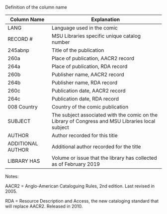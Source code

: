 Definition of the column name

|  Column Name | Explanation  |
|---|---|
| LANG  | Language used in the comic   |
| RECORD #   | MSU Libraries specific unique catalog number   |
| 245abnp   | Title of the publication   |
| 260a  | Place of publication, AACR2 record   |
| 264a  | Place of publication, RDA record   |
| 260b  | Publisher name, AACR2 record   |
| 264b  | Publisher name, RDA record   |
| 260c  | Publication date, AACR2 record   |
| 264c  | Publication date, RDA record  |
| 008 Country  | Country of the comic publication   |
| SUBJECT  | The subject associated with the comic on the Library of Congress and MSU Libraries local subject   |
| AUTHOR  | Author recorded for this title  |
| ADDITIONAL AUTHOR  | Additional author recorded for the title  |
| LIBRARY HAS  | Volume or issue that the library has collected as of February 2019   |

Notes:

AACR2 = Anglo-American Cataloguing Rules, 2nd edition. Last revised in 2005.

RDA = Resource Description and Access, the new cataloging standard that will replace AACR2. Released in 2010.
